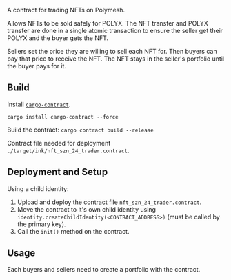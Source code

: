 A contract for trading NFTs on Polymesh.

Allows NFTs to be sold safely for POLYX.  The NFT transfer and POLYX transfer are done in
a single atomic transaction to ensure the seller get their POLYX and the buyer gets the NFT.

Sellers set the price they are willing to sell each NFT for.  Then buyers can pay that price to
receive the NFT.  The NFT stays in the seller's portfolio until the buyer pays for it.

## Build

Install [`cargo-contract`](https://github.com/paritytech/cargo-contract).
```
cargo install cargo-contract --force
```

Build the contract:
`cargo contract build --release`

Contract file needed for deployment `./target/ink/nft_szn_24_trader.contract`.

## Deployment and Setup

Using a child identity:
1. Upload and deploy the contract file `nft_szn_24_trader.contract`.
3. Move the contract to it's own child identity using `identity.createChildIdentity(<CONTRACT_ADDRESS>)` (must be called by the primary key).
4. Call the `init()` method on the contract.

## Usage

Each buyers and sellers need to create a portfolio with the contract.

